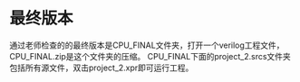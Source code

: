 # 最终版本
  通过老师检查的的最终版本是CPU\_FINAL文件夹，打开一个verilog工程文件，CPU\_FINAL.zip是这个文件夹的压缩。
CPU\_FINAL下面的project\_2.srcs文件夹包括所有源文件，双击project\_2.xpr即可运行工程。

